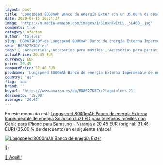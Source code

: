 ```yaml
---
layout: post
title: 'Longspeed 8000mAh Banco de energía Exter con un 35.00 % de descuento'
date: 2020-07-15 16:54:37
image: 'https://m.media-amazon.com/images/I/51nxNFwItLL._SL400_.jpg'
comments: true
category: ofertas
author: 'tole.es'
slug: 'B08627K3DY-es Longspeed 8000mAh Banco de energía Externa Impermeable de...'
sku: 'B08627K3DY-es'
tags: [ 'Accesorios','Accesorios para móviles','Accesorios para portátiles y netbooks','Cargadores y adaptadores para portátiles y netbooks','Cargadores y bases de carga para portátiles y netbooks','Comunicación móvil y accesorios','Electrónica','Fundas y carcasas para teléfonos móviles','Informática','Móviles','Móviles y smartphones libres','iphone', ]
actualPrice: 20.45 EUR
currency: EUR
price: 20.45
comparePrice: 31.46 EUR
prodname: 'Longspeed 8000mAh Banco de energía Externa Impermeable de energía Solar con luz LED para teléfonos móviles con Cable para iPhone para Samsung - Naranja'
country: 'es'
flag: '🇪🇸'
brand: ''
buyurl: 'https://www.amazon.es/dp/B08627K3DY/?tag=tolees-21'
descuento: '35.00'
average: '20.45'
---
```


En este momento está [Longspeed 8000mAh Banco de energía Externa Impermeable de energía Solar con luz LED para teléfonos móviles con Cable para iPhone para Samsung - Naranja](https://www.amazon.es/dp/B08627K3DY/?tag=tolees-21) a 20.45 EUR (original: 31.46 EUR) (35.00 %  de descuento) en el siguiente enlace!

[![Longspeed 8000mAh Banco de energía Exter](https://m.media-amazon.com/images/I/51nxNFwItLL._SL400_.jpg)](https://www.amazon.es/dp/B08627K3DY/?tag=tolees-21)

🔎:


[🛒 Aquí!!!](https://www.amazon.es/dp/B08627K3DY/?tag=tolees-21)
